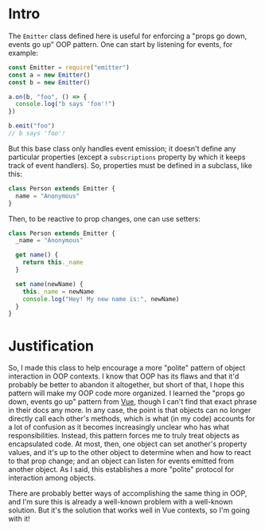# Intro

The `Emitter` class defined here is useful for enforcing a "props go down, events go up" OOP pattern. One can start by listening for events, for example:

```js
const Emitter = require("emitter")
const a = new Emitter()
const b = new Emitter()

a.on(b, "foo", () => {
  console.log("b says 'foo'!")
})

b.emit("foo")
// b says 'foo'!
```

But this base class only handles event emission; it doesn't define any particular properties (except a `subscriptions` property by which it keeps track of event handlers). So, properties must be defined in a subclass, like this:

```js
class Person extends Emitter {
  name = "Anonymous"
}
```

Then, to be reactive to prop changes, one can use setters:

```js
class Person extends Emitter {
  _name = "Anonymous"

  get name() {
    return this._name
  }

  set name(newName) {
    this._name = newName
    console.log("Hey! My new name is:", newName)
  }
}
```

# Justification

So, I made this class to help encourage a more "polite" pattern of object interaction in OOP contexts. I know that OOP has its flaws and that it'd probably be better to abandon it altogether, but short of that, I hope this pattern will make my OOP code more organized. I learned the "props go down, events go up" pattern from [Vue](https://vuejs.org), though I can't find that exact phrase in their docs any more. In any case, the point is that objects can no longer directly call each other's methods, which is what (in my code) accounts for a lot of confusion as it becomes increasingly unclear who has what responsibilities. Instead, this pattern forces me to truly treat objects as encapsulated code. At most, then, one object can set another's property values, and it's up to the other object to determine when and how to react to that prop change; and an object can listen for events emitted from another object. As I said, this establishes a more "polite" protocol for interaction among objects.

There are probably better ways of accomplishing the same thing in OOP, and I'm sure this is already a well-known problem with a well-known solution. But it's the solution that works well in Vue contexts, so I'm going with it!
